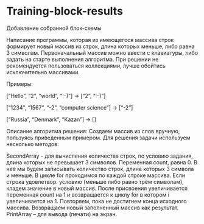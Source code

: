 # Training-block-results

Добавление собранной блок-схемы

Написание программы, которая из имеющегося массива строк формирует новый массив из строк, длина которых меньше, либо равна 3 символам. 
Первоначальный массив можно ввести с клавиатуры, либо задать на старте выполнения алгоритма. При решении не рекомендуется пользоваться коллекциями, 
лучше обойтись исключительно массивами.

Примеры:

[“Hello”, “2”, “world”, “:-)”] → [“2”, “:-)”]

[“1234”, “1567”, “-2”, “computer science”] → [“-2”]

[“Russia”, “Denmark”, “Kazan”] → []

Описание алгоритма решения: 
Создаем массив из слов вручную, пользуясь приведенным примером. 
Для решения задачи используем несколько методов:

SecondArray - для вычисления количества строк, по условию задания, длина которых не превышает 3 символов. 
Переменная count, равна 0. В неё мы будем записывать количество строк, длина которых 3 символа и меньше.
В цикле for проходимся по каждой строке массива. 
Если строка удовлетвор. условию (меньше либо равно трём символам), кладем значение в новый массив. 
После присвоения увеличивается переменная count на 1 и возвращается к циклу for в котором i увеличивается на 1.
Повторяем, пока не достигнем конца исходного массива.
Возвращаем новый заполненный массив как результат.
PrintArray – для вывода (печати) на экран.
